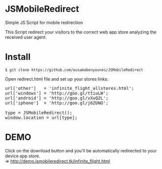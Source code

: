 JSMobileRedirect
================

Simple JS Script for mobile redirection  

This Script redirect your visitors to the correct web app store analyzing the received user agent.  

Install
================

    $ git clone https://github.com/ousamabenyounes/JSMobileRedirect

Open redirect.html file and set up your stores links:

<pre>url['other']   = 'infinite_flight_allstores.html';
url['windows'] = 'http://goo.gl/ttiuLW';
url['android'] = 'http://goo.gl/vXvQ2L';
url['iphone']  = 'http://goo.gl/j6ZUNO';

type = JSMobileRedirect();
window.location = url[type]; 
</pre>

DEMO
================

Click on the download button and you'll be automatically redirected to your device app store.  
=> http://demo.jsmobileredirect.tk/infinite_flight.html  
